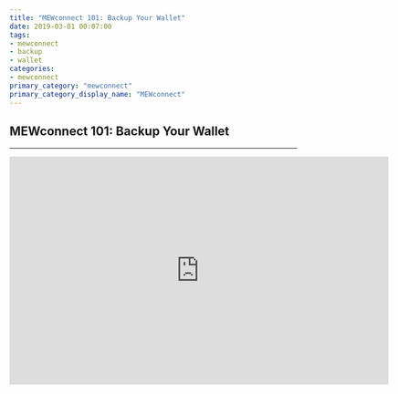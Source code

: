 ```yaml
---
title: "MEWconnect 101: Backup Your Wallet"
date: 2019-03-01 00:07:00
tags:
- mewconnect
- backup
- wallet
categories:
- mewconnect
primary_category: "mewconnect"
primary_category_display_name: "MEWconnect"
---
```


## MEWconnect 101: Backup Your Wallet
***

<iframe width="664" height="400" src="https://www.youtube.com/embed/1aZANjFEQ7I" frameborder="0" allow="accelerometer; autoplay; encrypted-media; gyroscope; picture-in-picture" allowfullscreen></iframe>